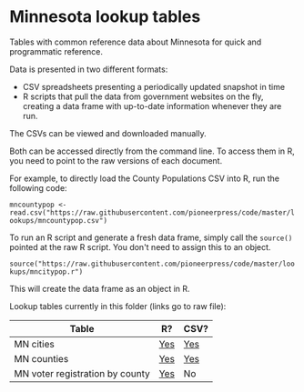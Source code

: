 # Minnesota lookup tables

Tables with common reference data about Minnesota for quick and programmatic reference. 

Data is presented in two different formats:

- CSV spreadsheets presenting a periodically updated snapshot in time
- R scripts that pull the data from government websites on the fly, creating a data frame with up-to-date information whenever they are run.

The CSVs can be viewed and downloaded manually.

Both can be accessed directly from the command line. To access them in R, you need to point to the raw versions of each document.

For example, to directly load the County Populations CSV into R, run the following code:

`mncountypop <- read.csv("https://raw.githubusercontent.com/pioneerpress/code/master/lookups/mncountypop.csv")`

To run an R script and generate a fresh data frame, simply call the `source()` pointed at the raw R script. You don't need to assign this to an object.

`source("https://raw.githubusercontent.com/pioneerpress/code/master/lookups/mncitypop.r")`

This will create the data frame as an object in R.

Lookup tables currently in this folder (links go to raw file): 

Table | R? | CSV? 
-------------|---|---
MN cities | [Yes](https://raw.githubusercontent.com/pioneerpress/code/master/lookups/mncitypop.r) | [Yes](https://raw.githubusercontent.com/pioneerpress/code/master/lookups/mncitypop.csv)
MN counties | [Yes](https://raw.githubusercontent.com/pioneerpress/code/master/lookups/mncountypop.r) | [Yes](https://raw.githubusercontent.com/pioneerpress/code/master/lookups/mncountypop.csv)
MN voter registration by county | [Yes](https://raw.githubusercontent.com/pioneerpress/code/master/lookups/mnvoterreg.r) | No
